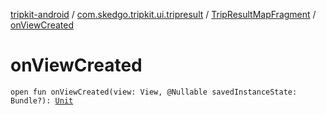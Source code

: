 [tripkit-android](../../index.md) / [com.skedgo.tripkit.ui.tripresult](../index.md) / [TripResultMapFragment](index.md) / [onViewCreated](./on-view-created.md)

# onViewCreated

`open fun onViewCreated(view: View, @Nullable savedInstanceState: Bundle?): `[`Unit`](https://kotlinlang.org/api/latest/jvm/stdlib/kotlin/-unit/index.html)